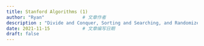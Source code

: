 ```yaml
---
title: Stanford Algorithms (1)
author: "Ryan"              # 文章作者
description : "Divide and Conquer, Sorting and Searching, and Randomized Algorithms"    # 文章描述信息
date: 2021-11-15            # 文章编写日期
draft: false
---
```

